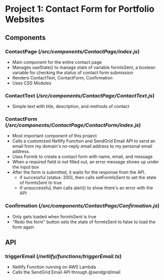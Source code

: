 # Project 1: Contact Form for Portfolio Websites

## Components
### ContactPage (*/src/components/ContactPage/index.js*)
- Main component for the entire contact page
- Manages useState() to manage state of variable formIsSent, a boolean variable for checking the status of contact form submission
- Renders ContactText, ContactForm, Confirmation
- Uses CSS Modules

### ContactText (*/src/components/ContactPage/ContactText.js*)
- Simple text with title, description, and methods of contact

### ContactForm (*/src/components/ContactPage/ContactForm/index.js*)
- Most important component of this project
- Calls a customized Netlify Function and SendGrid Email API to send an email from my domain's no-reply email address to my personal email address.
- Uses Formik to create a contact form with name, email, and message
- When a required field is not filled out, an error message shows up under the input box
- After the form is submitted, it waits for the response from the API.
  - if successful (status: 200), then calls setFormIsSent to set the state of formIsSent to true
  - if unsuccessful, then calls alert() to show there's an error with the API

### Confirmation (*/src/components/ContactPage/Confirmation.js*)
- Only gets loaded when formIsSent is true
- "Redo the form" button sets the state of formIsSent to false to load the form again

## API
### triggerEmail (*/netlify/functions/triggerEmail.ts*)
- Netlify Function running on AWS Lambda
- Calls the SendGrid Email API through @sendgrid/mail